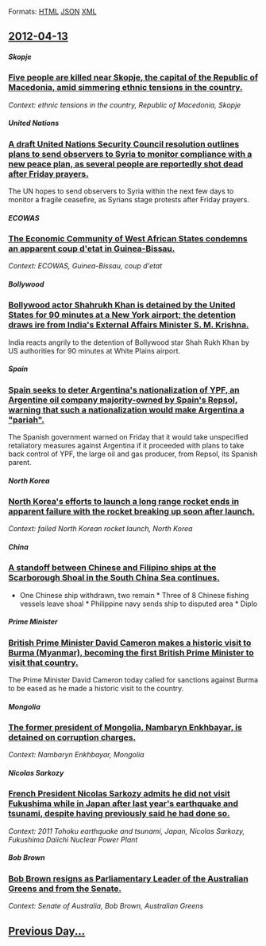 
Formats: [HTML](2012/04/13/index.html)  [JSON](2012/04/13/index.json)  [XML](2012/04/13/index.xml)  

## [2012-04-13](/news/2012/04/13/index.md)

##### Skopje
### [Five people are killed near Skopje, the capital of the Republic of Macedonia, amid simmering ethnic tensions in the country. ](/news/2012/04/13/five-people-are-killed-near-skopje-the-capital-of-the-republic-of-macedonia-amid-simmering-ethnic-tensions-in-the-country.md)
_Context: ethnic tensions in the country, Republic of Macedonia, Skopje_

##### United Nations
### [A draft United Nations Security Council resolution outlines plans to send observers to Syria to monitor compliance with a new peace plan, as several people are reportedly shot dead after Friday prayers. ](/news/2012/04/13/a-draft-united-nations-security-council-resolution-outlines-plans-to-send-observers-to-syria-to-monitor-compliance-with-a-new-peace-plan-as.md)
The UN hopes to send observers to Syria within the next few days to monitor a fragile ceasefire, as Syrians stage protests after Friday prayers.

##### ECOWAS
### [The Economic Community of West African States condemns an apparent coup d'etat in Guinea-Bissau. ](/news/2012/04/13/the-economic-community-of-west-african-states-condemns-an-apparent-coup-d-a-c-tat-in-guinea-bissau.md)
_Context: ECOWAS, Guinea-Bissau, coup d'etat_

##### Bollywood
### [Bollywood actor Shahrukh Khan is detained by the United States for 90 minutes at a New York airport; the detention draws ire from India's External Affairs Minister S. M. Krishna. ](/news/2012/04/13/bollywood-actor-shahrukh-khan-is-detained-by-the-united-states-for-90-minutes-at-a-new-york-airport-the-detention-draws-ire-from-india-s-ex.md)
India reacts angrily to the detention of Bollywood star Shah Rukh Khan by US authorities for 90 minutes at White Plains airport.

##### Spain
### [Spain seeks to deter Argentina's nationalization of YPF, an Argentine oil company majority-owned by Spain's Repsol, warning that such a nationalization would make Argentina a "pariah". ](/news/2012/04/13/spain-seeks-to-deter-argentina-s-nationalization-of-ypf-an-argentine-oil-company-majority-owned-by-spain-s-repsol-warning-that-such-a-nati.md)
The Spanish government warned on Friday that it would take unspecified retaliatory measures against Argentina if it proceeded with plans to take back control of YPF, the large oil and gas producer, from Repsol, its Spanish parent.

##### North Korea
### [North Korea's efforts to launch a long range rocket ends in apparent failure with the rocket breaking up soon after launch. ](/news/2012/04/13/north-korea-s-efforts-to-launch-a-long-range-rocket-ends-in-apparent-failure-with-the-rocket-breaking-up-soon-after-launch.md)
_Context: failed North Korean rocket launch, North Korea_

##### China
### [A standoff between Chinese and Filipino ships at the Scarborough Shoal in the South China Sea continues. ](/news/2012/04/13/a-standoff-between-chinese-and-filipino-ships-at-the-scarborough-shoal-in-the-south-china-sea-continues.md)
* One Chinese ship withdrawn, two remain * Three of 8 Chinese fishing vessels leave shoal * Philippine navy sends ship to disputed area * Diplo

##### Prime Minister
### [British Prime Minister David Cameron makes a historic visit to Burma (Myanmar), becoming the first British Prime Minister to visit that country. ](/news/2012/04/13/british-prime-minister-david-cameron-makes-a-historic-visit-to-burma-myanmar-becoming-the-first-british-prime-minister-to-visit-that-coun.md)
The Prime Minister David Cameron today called for sanctions against Burma to be eased as he made a historic visit to the country.

##### Mongolia
### [The former president of Mongolia, Nambaryn Enkhbayar, is detained on corruption charges. ](/news/2012/04/13/the-former-president-of-mongolia-nambaryn-enkhbayar-is-detained-on-corruption-charges.md)
_Context: Nambaryn Enkhbayar, Mongolia_

##### Nicolas Sarkozy
### [French President Nicolas Sarkozy admits he did not visit Fukushima while in Japan after last year's earthquake and tsunami, despite having previously said he had done so. ](/news/2012/04/13/french-president-nicolas-sarkozy-admits-he-did-not-visit-fukushima-while-in-japan-after-last-year-s-earthquake-and-tsunami-despite-having-p.md)
_Context: 2011 Tohoku earthquake and tsunami, Japan, Nicolas Sarkozy, Fukushima Daiichi Nuclear Power Plant_

##### Bob Brown
### [Bob Brown resigns as Parliamentary Leader of the Australian Greens and from the Senate. ](/news/2012/04/13/bob-brown-resigns-as-parliamentary-leader-of-the-australian-greens-and-from-the-senate.md)
_Context: Senate of Australia, Bob Brown, Australian Greens_

## [Previous Day...](/news/2012/04/12/index.md)


